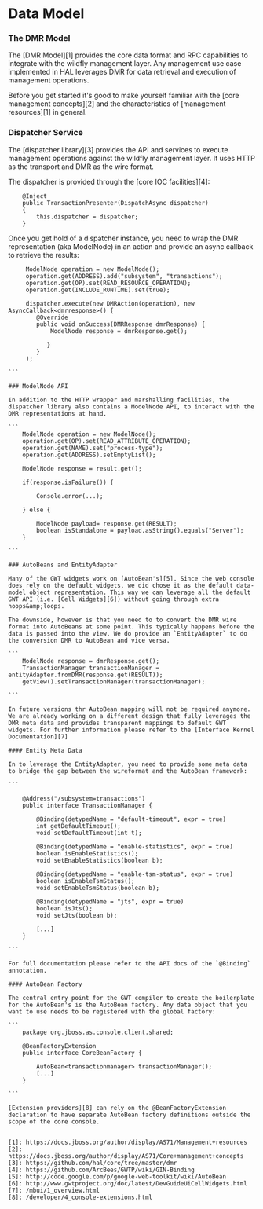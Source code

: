 # Data Model 

### The DMR Model

The [DMR Model][1] provides the core data format and RPC capabilities to integrate with the wildfly management layer. Any management use case implemented in HAL leverages DMR for data retrieval and execution of management operations.

Before you get started it's good to make yourself familiar with the [core management concepts][2] and the characteristics of [management resources][1] in general.

### Dispatcher Service

The [dispatcher library][3] provides the API and services to execute management operations against the wildfly management layer. It uses HTTP as the transport and DMR as the wire format.

The dispatcher is provided through the [core IOC facilities][4]:

```
    @Inject
    public TransactionPresenter(DispatchAsync dispatcher)
    {
        this.dispatcher = dispatcher;
    }

```

Once you get hold of a dispatcher instance, you need to wrap the DMR representation (aka ModelNode) in an action and provide an async callback to retrieve the results:

````
     ModelNode operation = new ModelNode();
     operation.get(ADDRESS).add("subsystem", "transactions");
     operation.get(OP).set(READ_RESOURCE_OPERATION);
     operation.get(INCLUDE_RUNTIME).set(true);

     dispatcher.execute(new DMRAction(operation), new AsyncCallback<dmrresponse>() {
        @Override
        public void onSuccess(DMRResponse dmrResponse) {
            ModelNode response = dmrResponse.get();

           }
        }
     );

```

### ModelNode API

In addition to the HTTP wrapper and marshalling facilities, the dispatcher library also contains a ModelNode API, to interact with the DMR representations at hand.

```
    ModelNode operation = new ModelNode();
    operation.get(OP).set(READ_ATTRIBUTE_OPERATION);
    operation.get(NAME).set("process-type");
    operation.get(ADDRESS).setEmptyList();

    ModelNode response = result.get();

    if(response.isFailure()) {

        Console.error(...);

    } else {

        ModelNode payload= response.get(RESULT);
        boolean isStandalone = payload.asString().equals("Server");
    }

```
 
### AutoBeans and EntityAdapter

Many of the GWT widgets work on [AutoBean's][5]. Since the web console does rely on the default widgets, we did chose it as the default data-model object representation. This way we can leverage all the default GWT API (i.e. [Cell Widgets][6]) without going through extra hoops&amp;loops.

The downside, however is that you need to to convert the DMR wire format into AutoBeans at some point. This typically happens before the data is passed into the view. We do provide an `EntityAdapter` to do the conversion DMR to AutoBean and vice versa.

```
    ModelNode response = dmrResponse.get();
    TransactionManager transactionManager = entityAdapter.fromDMR(response.get(RESULT));
    getView().setTransactionManager(transactionManager);

```

In future versions thr AutoBean mapping will not be required anymore. We are already working on a different design that fully leverages the DMR meta data and provides transparent mappings to default GWT widgets. For further information please refer to the [Interface Kernel Documentation][7]

#### Entity Meta Data

In to leverage the EntityAdapter, you need to provide some meta data to bridge the gap between the wireformat and the AutoBean framework:

```

    @Address("/subsystem=transactions")
    public interface TransactionManager {

        @Binding(detypedName = "default-timeout", expr = true)
        int getDefaultTimeout();
        void setDefaultTimeout(int t);

        @Binding(detypedName = "enable-statistics", expr = true)
        boolean isEnableStatistics();
        void setEnableStatistics(boolean b);

        @Binding(detypedName = "enable-tsm-status", expr = true)
        boolean isEnableTsmStatus();
        void setEnableTsmStatus(boolean b);

        @Binding(detypedName = "jts", expr = true)
        boolean isJts();
        void setJts(boolean b);

        [...]
    }

```

For full documentation please refer to the API docs of the `@Binding` annotation.

#### AutoBean Factory

The central entry point for the GWT compiler to create the boilerplate for the AutoBean's is the AutoBean factory. Any data object that you want to use needs to be registered with the global factory:

```
    package org.jboss.as.console.client.shared;

    @BeanFactoryExtension
    public interface CoreBeanFactory {

        AutoBean<transactionmanager> transactionManager();
        [...]
    }

```

[Extension providers][8] can rely on the @BeanFactoryExtension declaration to have separate AutoBean factory definitions outside the scope of the core console.


[1]: https://docs.jboss.org/author/display/AS71/Management+resources
[2]: https://docs.jboss.org/author/display/AS71/Core+management+concepts
[3]: https://github.com/hal/core/tree/master/dmr
[4]: https://github.com/ArcBees/GWTP/wiki/GIN-Binding
[5]: http://code.google.com/p/google-web-toolkit/wiki/AutoBean
[6]: http://www.gwtproject.org/doc/latest/DevGuideUiCellWidgets.html
[7]: /mbui/1_overview.html
[8]: /developer/4_console-extensions.html
